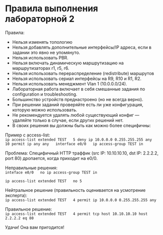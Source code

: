 # Правила выполнения лабораторной 2

Правила:

* Нельзя изменять топологию
* Нельзя добавлять дополнительные интерфейсы/IP адреса, если в задании это явно не упомянуто.
* Нельзя использовать PBR.
* Нельзя включать динамическую маршрутизацию на маршрутизаторах r1, r5, r6.
* Нельзя использовать перераспределение \(redistribute\) маршрутов
* Нельзя использовать сериал интерфейсы на R9, R10 и R1, R2.
* Нельзя использовать менеджмент Vlan 1 \(10.0.0.0/24\).
* Лабораторная работа включает в себя смешанные задания по configuration и troubleshooting.
* Большинство устройств преднастроено \(но не всегда верно\).
* При решении заданий проверяйте есть ли уже конфигурация, которую можно использовать.
* Не рекомендуется удалять любой существующий конфиг — удаляйте только в случае, если других решений нет.
* В своих решения вы должны быть как можно более специфичны:

Пример с access-list:  
`ip access-list extended TEST  
 5 deny ip 10.0.0.0 0.255.255.255 any  
 10 permit ip any any  
interface e0/0  
 ip access-group TEST in`

Проблема: Специфичный HTTP траффик \(src IP: 10.10.10.10, dst IP: 2.2.2.2, port 80\) дропается, когда приходит на e0/0.

Неправильные решения:  
`inteface e0/0  
no ip access-group TEST in`

`ip access-list extended TEST  
no 5`

Нейтральное решение \(правильность оценивается на усмотрение эксперта\):  
`ip access-list extended TEST  
 4 permit ip 10.0.0.0 0.255.255.255 any`

Правильное решение:  
`ip access-list extended TEST  
4 permit tcp host 10.10.10.10 host 2.2.2.2 eq 80`

Удачи! Она вам пригодится!  
  


